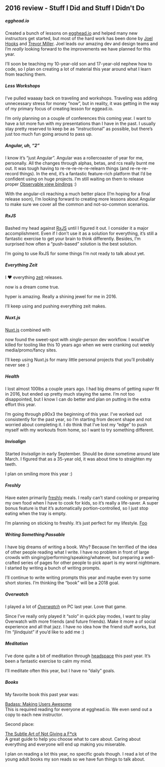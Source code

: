 ## 2016 review - Stuff I Did and Stuff I Didn't Do

##### [](#egghead-io)egghead.io

Created a bunch of lessons on [egghead.io](https://egghead.io/) and helped many new instructors get started, but most of the hard work has been done by [Joel Hooks](https://egghead.io/instructors/joel-hooks) and [Trevor Miller](https://egghead.io/instructors/trevor-miller). Joel leads our amazing dev and design teams and I’m _really_ looking forward to the improvements we have planned for this year.

I’ll soon be teaching my 10-year-old son and 17-year-old nephew how to code, so I plan on creating a lot of material this year around what I learn from teaching them.

##### [](https://johnlindquist.com/2017/01/02/2016-review/#Less-Workshops)Less Workshops

I’ve pulled waaaay back on traveling and workshops. Traveling was adding unnecessary stress for money “now”, but in reality, it was getting in the way of my primary focus of creating lesson for eggead.io.

I’m only planning on a couple of conferences this coming year. I want to have a lot more fun with my presentations than I have in the past. I usually stay pretty reserved to keep be as “instructional” as possible, but there’s just too much fun going around to pass up.

##### [](https://johnlindquist.com/2017/01/02/2016-review/#Angular-uh-“2”)Angular, uh, “2”

I know it’s “just Angular”. Angular was a rollercoaster of year for me, personally. All the changes through alphas, betas, and rcs really burnt me out. It was tough having to re-re-re-re-re-relearn things (and re-re-re-record things). In the end, it’s a fantastic feature-rich platform that I’d be confident using on huge projects. I’m still waiting on them to release proper [Observable view bindings](https://github.com/angular/angular/issues/13248) :)

With the angular-cli reaching a much better place (I’m hoping for a final release soon), I’m looking forward to creating more lessons about Angular to make sure we cover all the common and not-so-common scenarios.

##### [](#RxJS)RxJS

Bashed my head against [RxJS](http://reactivex.io/rxjs/) until I figured it out. I consider it a major accomplishment. Even if I don’t use it as a solution for everything, it’s still a fantastic exercise to get your brain to think differently. Besides, I’m surprised how often a “push-based” solution is the best solution.

I’m going to use RxJS for some things I’m not ready to talk about yet.

##### [](https://johnlindquist.com/2017/01/02/2016-review/#Everything-Zeit)Everything Zeit

I :heart: everything [zeit](https://zeit.co/) releases.

now is a dream come true.

hyper is amazing. Really a shining jewel for me in 2016.

I’ll keep using and pushing everything zeit makes.

##### [](https://johnlindquist.com/2017/01/02/2016-review/#Nuxt-js)Nuxt.js

[Nuxt.js](https://nuxtjs.org/) combined with

now found the sweet-spot with _single-person_ dev workflow. I would’ve killed for tooling like this 10 years ago when we were cranking out weekly media/promo/fancy sites.

I’ll keep using Nuxt.js for many little personal projects that you’ll probably never see :)

##### [](https://johnlindquist.com/2017/01/02/2016-review/#Health)Health

I lost almost 100lbs a couple years ago. I had big dreams of getting _super_ fit in 2016, but ended up pretty much staying the same. I’m not too disappointed, but I know I can do better and plan on putting in the extra effort this year.

I’m going through p90x3 the beginning of this year. I’ve worked out consistently for the past year, so I’m starting from decent shape and not worried about completing it. I do think that I’ve lost my “edge” to push myself with my workouts from home, so I want to try something different.

##### [](https://johnlindquist.com/2017/01/02/2016-review/#Invisalign)Invisalign

Started _Invisalign_ in early September. Should be done sometime around late March. I figured that as a 35-year old, it was about time to straighten my teeth.

I plan on smiling more this year :)

##### [](https://johnlindquist.com/2017/01/02/2016-review/#Freshly)Freshly

Have eaten primarily [freshly](https://www.freshly.com/) meals. I really can’t stand cooking or preparing my own food when I have to cook for kids, so it’s really a life-saver. A super bonus feature is that it’s automatically portion-controlled, so I just stop eating when the tray is empty.

I’m planning on sticking to freshly. It’s just perfect for my lifestyle.
[Foo](#foo)
##### [](https://johnlindquist.com/2017/01/02/2016-review/#Writing-Something-Passable)Writing Something Passable

I have big dreams of writing a book. Why? Because I’m terrified of the idea of other people reading what I write. I have no problem in front of large crowds with singing/performing/speaking/whatever, but preparing a well-crafted series of pages for other people to pick apart is my worst nightmare. I started by writing a bunch of writing prompts.

I’ll continue to write writing prompts this year and maybe even try some short stories. I’m thinking the “book” will be a 2018 goal.

##### [](https://johnlindquist.com/2017/01/02/2016-review/#Overwatch)Overwatch

I played a lot of [_Overwatch_](https://playoverwatch.com/en-us/) on PC last year. Love that game.

Since I’ve really only played it “solo” in quick play modes, I want to play Overwatch with more friends (and future friends). Make it more a of social experience and all that jazz. I have no idea how the friend stuff works, but I’m “jlindquist” if you’d like to add me :)

##### [](https://johnlindquist.com/2017/01/02/2016-review/#Meditation)Meditation

I’ve done quite a bit of meditation through [headspace](https://www.headspace.com/) this past year. It’s been a fantastic exercise to calm my mind.

I’ll meditate often this year, but I have no “daily” goals.

##### [](https://johnlindquist.com/2017/01/02/2016-review/#Books)Books

My favorite book this past year was:  

[Badass: Making Users Awesome](https://www.amazon.com/gp/product/B00VAUIM18/ref=oh_aui_d_detailpage_o03_?ie=UTF8&psc=1)  
This is required reading for everyone at egghead.io. We even send out a copy to each new instructor.

Second place:  

[The Subtle Art of Not Giving a F*ck](https://www.amazon.com/gp/product/B019MMUA8S/ref=oh_aui_d_detailpage_o01_?ie=UTF8&psc=1)  
A great guide to help you choose what to care about. Caring about everything and everyone will end up making you miserable.

I plan on reading a lot this year, no specific goals though. I read a lot of the young adult books my son reads so we have fun things to talk about.